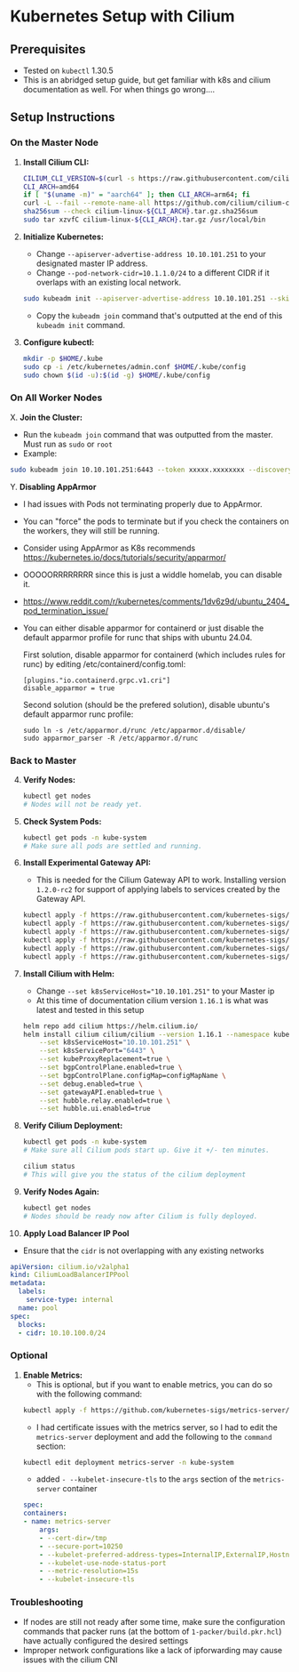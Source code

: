 # Kubernetes Setup with Cilium

## Prerequisites
- Tested on `kubectl` 1.30.5
- This is an abridged setup guide, but get familiar with k8s and cilium documentation as well.  For when things go wrong....

## Setup Instructions

### On the Master Node

1. **Install Cilium CLI:**
    ```sh
    CILIUM_CLI_VERSION=$(curl -s https://raw.githubusercontent.com/cilium/cilium-cli/main/stable.txt)
    CLI_ARCH=amd64
    if [ "$(uname -m)" = "aarch64" ]; then CLI_ARCH=arm64; fi
    curl -L --fail --remote-name-all https://github.com/cilium/cilium-cli/releases/download/${CILIUM_CLI_VERSION}/cilium-linux-${CLI_ARCH}.tar.gz{,.sha256sum}
    sha256sum --check cilium-linux-${CLI_ARCH}.tar.gz.sha256sum
    sudo tar xzvfC cilium-linux-${CLI_ARCH}.tar.gz /usr/local/bin
    ```

2. **Initialize Kubernetes:**
    - Change `--apiserver-advertise-address 10.10.101.251` to your designated master IP address.
    - Change `--pod-network-cidr=10.1.1.0/24` to a different CIDR if it overlaps with an existing local network.
    ```sh
    sudo kubeadm init --apiserver-advertise-address 10.10.101.251 --skip-phases=addon/kube-proxy --pod-network-cidr=10.1.1.0/24
    ```
    - Copy the `kubeadm join` command that's outputted at the end of this `kubeadm init` command.

3. **Configure kubectl:**
    ```sh
    mkdir -p $HOME/.kube
    sudo cp -i /etc/kubernetes/admin.conf $HOME/.kube/config
    sudo chown $(id -u):$(id -g) $HOME/.kube/config
    ```

### On All Worker Nodes

X. **Join the Cluster:**
   - Run the `kubeadm join` command that was outputted from the master. Must run as `sudo` or `root`
   - Example:
   ```sh
   sudo kubeadm join 10.10.101.251:6443 --token xxxxx.xxxxxxxx --discovery-token-ca-cert-hash sha256:xxxxxxxxxxxxxxxxxxxxxxxxxxxxxxxxx
   ```

Y. **Disabling AppArmor**
  - I had issues with Pods not terminating properly due to AppArmor.
  - You can "force" the pods to terminate but if you check the containers on the workers, they will still be running.
  - Consider using AppArmor as K8s recommends https://kubernetes.io/docs/tutorials/security/apparmor/
  - OOOOORRRRRRRR since this is just a widdle homelab, you can disable it.
  - https://www.reddit.com/r/kubernetes/comments/1dv6z9d/ubuntu_2404_pod_termination_issue/
  - 
    You can either disable apparmor for containerd or just disable the default apparmor profile for runc that ships with ubuntu 24.04.

    First solution, disable apparmor for containerd (which includes rules for runc) by editing /etc/containerd/config.toml:
    ```
    [plugins."io.containerd.grpc.v1.cri"]
    disable_apparmor = true
    ```

    Second solution (should be the prefered solution), disable ubuntu's default apparmor runc profile:

    ```
    sudo ln -s /etc/apparmor.d/runc /etc/apparmor.d/disable/
    sudo apparmor_parser -R /etc/apparmor.d/runc
    ```

### Back to Master

4. **Verify Nodes:**
    ```sh
    kubectl get nodes
    # Nodes will not be ready yet.
    ```

5. **Check System Pods:**
    ```sh
    kubectl get pods -n kube-system
    # Make sure all pods are settled and running.
    ```

6. **Install Experimental Gateway API:**
    - This is needed for the Cilium Gateway API to work.  Installing version `1.2.0-rc2` for support of applying labels to services created by the Gateway API.
    ```sh
    kubectl apply -f https://raw.githubusercontent.com/kubernetes-sigs/gateway-api/v1.1.0/config/crd/experimental/gateway.networking.k8s.io_gatewayclasses.yaml
    kubectl apply -f https://raw.githubusercontent.com/kubernetes-sigs/gateway-api/v1.1.0/config/crd/experimental/gateway.networking.k8s.io_gateways.yaml
    kubectl apply -f https://raw.githubusercontent.com/kubernetes-sigs/gateway-api/v1.1.0/config/crd/experimental/gateway.networking.k8s.io_httproutes.yaml
    kubectl apply -f https://raw.githubusercontent.com/kubernetes-sigs/gateway-api/v1.1.0/config/crd/experimental/gateway.networking.k8s.io_referencegrants.yaml
    kubectl apply -f https://raw.githubusercontent.com/kubernetes-sigs/gateway-api/v1.1.0/config/crd/experimental/gateway.networking.k8s.io_grpcroutes.yaml
    kubectl apply -f https://raw.githubusercontent.com/kubernetes-sigs/gateway-api/v1.1.0/config/crd/experimental/gateway.networking.k8s.io_tlsroutes.yaml
    ```

7. **Install Cilium with Helm:**
    - Change `--set k8sServiceHost="10.10.101.251"`  to your Master ip
    - At this time of documentation cilium version `1.16.1` is what was latest and tested in this setup
    ```sh
    helm repo add cilium https://helm.cilium.io/
    helm install cilium cilium/cilium --version 1.16.1 --namespace kube-system \
        --set k8sServiceHost="10.10.101.251" \
        --set k8sServicePort="6443" \
        --set kubeProxyReplacement=true \
        --set bgpControlPlane.enabled=true \
        --set bgpControlPlane.configMap=configMapName \
        --set debug.enabled=true \
        --set gatewayAPI.enabled=true \
        --set hubble.relay.enabled=true \
        --set hubble.ui.enabled=true
    ```

8. **Verify Cilium Deployment:**
    ```sh
    kubectl get pods -n kube-system
    # Make sure all Cilium pods start up. Give it +/- ten minutes.
    ```

    ```sh
    cilium status
    # This will give you the status of the cilium deployment
    ```

9. **Verify Nodes Again:**
    ```sh
    kubectl get nodes
    # Nodes should be ready now after Cilium is fully deployed.
    ```

10. **Apply Load Balancer IP Pool**
   - Ensure that the `cidr` is not overlapping with any existing networks
```yaml
apiVersion: cilium.io/v2alpha1
kind: CiliumLoadBalancerIPPool
metadata:
  labels:
    service-type: internal
  name: pool
spec:
  blocks:
  - cidr: 10.10.100.0/24
```

### Optional

1. **Enable Metrics:**
    - This is optional, but if you want to enable metrics, you can do so with the following command:
    ```sh
    kubectl apply -f https://github.com/kubernetes-sigs/metrics-server/releases/latest/download/components.yaml
    ```
    - I had certificate issues with the metrics server, so I had to edit the `metrics-server` deployment and add the following to the `command` section:
    ```sh
    kubectl edit deployment metrics-server -n kube-system
    ```
    - added `- --kubelet-insecure-tls` to the `args` section of the `metrics-server` container
    ```yaml
    spec:
    containers:
    - name: metrics-server
        args:
        - --cert-dir=/tmp
        - --secure-port=10250
        - --kubelet-preferred-address-types=InternalIP,ExternalIP,Hostname
        - --kubelet-use-node-status-port
        - --metric-resolution=15s
        - --kubelet-insecure-tls
    ```


### Troubleshooting

- If nodes are still not ready after some time, make sure the configuration commands that packer runs  (at the bottom of `1-packer/build.pkr.hcl`) have actually configured the desired settings
- Improper network configurations like a lack of ipforwarding may cause issues with the cilium CNI


